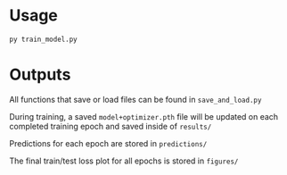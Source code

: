 # Usage

	py train_model.py

# Outputs

All functions that save or load files can be found in `save_and_load.py`

During training, a saved `model+optimizer.pth` file will be updated on each completed training epoch and saved inside of `results/`

Predictions for each epoch are stored in `predictions/`

The final train/test loss plot for all epochs is stored in `figures/`